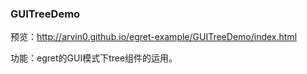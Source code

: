 
### GUITreeDemo

预览：http://arvin0.github.io/egret-example/GUITreeDemo/index.html

功能：egret的GUI模式下tree组件的运用。